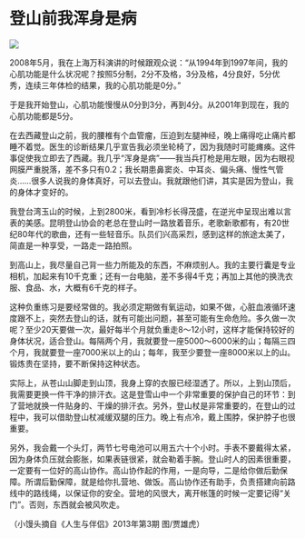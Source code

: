 # 登山前我浑身是病

![](http://www.yilinzazhi.com/images/yili/yili201313/yili20131353-1-l.jpg)

2008年5月，我在上海万科演讲的时候跟观众说：“从1994年到1997年间，我的心肌功能是什么状况呢？按照5分制，2分不及格，3分及格，4分良好，5分优秀，连续三年体检的结果，我的心肌功能是0分。” 

于是我开始登山，心肌功能慢慢从0分到3分，再到4分。从2001年到现在，我的心肌功能都是5分。 

在去西藏登山之前，我的腰椎有个血管瘤，压迫到左腿神经，晚上痛得吃止痛片都睡不着觉。医生的诊断结果几乎宣告我必须坐轮椅了，因为我随时可能瘫痪。这件事促使我立即去了西藏。我几乎“浑身是病”——我当兵打枪是用左眼，因为右眼视网膜严重脱落，差不多只有0.2；我长期患鼻窦炎、中耳炎、偏头痛、慢性气管炎……很多人说我的身体真好，可以去登山。我就跟他们讲，其实是因为登山，我的身体才变好的。 

我登台湾玉山的时候，上到2800米，看到冷杉长得茂盛，在逆光中呈现出难以言表的美感。昆明登山协会的老总在登山时一路放着音乐，老歌新歌都有，有20世纪80年代的歌曲，还有一些轻音乐。队员们兴高采烈，感到这样的旅途太美了，简直是一种享受，一路走一路拍照。 

到高山上，我尽量自己背一些力所能及的东西，不麻烦别人。我的主要行囊是专业相机，加起来有10千克重；还有一台电脑，差不多得4千克；再加上其他的换洗衣服、食品、水，大概有6千克的样子。 

这种负重练习是要经常做的。我必须定期做有氧运动，如果不做，心脏血液循环速度跟不上，突然去登山的话，就有可能出问题，甚至可能有生命危险。多久做一次呢？至少20天要做一次，最好每半个月就负重走8～12小时，这样才能保持较好的身体状况，适合登山。每隔两个月，我就要登一座5000～6000米的山；每隔三四个月，我就要登一座7000米以上的山；每年，我至少要登一座8000米以上的山。锻炼贵在坚持，要不断保持这种状态。 

实际上，从苍山山脚走到山顶，我身上穿的衣服已经湿透了。所以，上到山顶后，我需要更换一件干净的排汗衣。这是登雪山中一个非常重要的保护自己的环节：到了营地就换一件贴身的、干燥的排汗衣。另外，登山杖是非常重要的，在登山的过程中，我可以借助登山杖减缓双腿的压力。晚上有点冷，戴上围脖，保护脖子也很重要。 

另外，我会戴一个头灯，两节七号电池可以用五六十个小时。手表不要戴得太紧，因为身体负压就会膨胀，如果表链很紧，就会勒着手腕。登山时人的因素很重要，一定要有一位好的高山协作。高山协作起的作用，一是向导，二是给你做后勤保障。所谓后勤保障，就是给你扎营地、做饭。高山协作还有助手，负责搭建向前路线中的路线绳，以保证你的安全。营地的风很大，离开帐篷的时候一定要记得“关门”。否则，东西就会被风吹走。 

（小馒头摘自《人生与伴侣》2013年第3期 图/贾雄虎）
